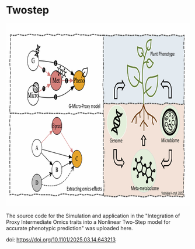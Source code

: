 # Twostep

<img src="GA.jpg" width="1000" height="500">

The source code for the Simulation and application in the "Integration of Proxy Intermediate Omics traits into a Nonlinear Two-Step model for accurate phenotypic prediction" was uploaded here.

doi: https://doi.org/10.1101/2025.03.14.643213
